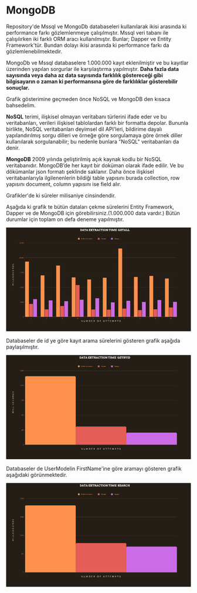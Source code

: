 
# MongoDB 

Repository'de Mssql ve MongoDb databaseleri kullanılarak ikisi arasında ki performance farkı
gözlemlenmeye çalışılmıştır. Mssql veri tabanı ile çalışılırken iki farklı ORM aracı kullanılmıştır. 
Bunlar; Dapper ve Entity Framework'tür. Bundan dolayı ikisi arasında ki performance farkı da 
gözlemlenebilmektedir. 

MongoDb ve Mssql databaselere 1.000.000 kayıt eklenilmiştir ve bu kayıtlar üzerinden 
yapılan sorgurlar ile karşılaştırma yapılmıştır. **Daha fazla data sayısında 
veya daha az data sayısında farklılık göstereceği gibi bilgisayarın o zaman ki performansına 
göre de farklılıklar gösterebilir sonuçlar.**

Grafik gösterimine geçmeden önce NoSQL ve MongoDB den kısaca bahsedelim.

**NoSQL** terimi, ilişkisel olmayan veritabanı türlerini ifade eder ve bu veritabanları, verileri ilişkisel tablolardan farklı bir formatta depolar. Bununla birlikte, NoSQL veritabanları deyimsel dil API'leri, bildirime dayalı yapılandırılmış sorgu dilleri ve örneğe göre sorgulamaya göre örnek diller kullanılarak sorgulanabilir; bu nedenle bunlara "NoSQL" veritabanları da denir.

**MongoDB** 2009 yılında geliştirilmiş açık kaynak kodlu bir
NoSQL veritabanıdır. MongoDB’de her kayıt bir doküman olarak ifade edilir. Ve bu dökümanlar 
json formatı şeklinde saklanır. Daha önce ilişkisel veritabanlarıyla ilgilenenlerin
bildiği table yapısını burada collection, row yapısını document, column yapısını ise
field alır.

Grafikler'de ki süreler milisaniye cinsindendir.

Aşağıda ki grafik te bütün dataları çekme sürelerini Entity Framework, Dapper ve de MongoDB
için görebilirsiniz.(1.000.000 data vardır.) Bütün durumlar için toplam on defa deneme yapılmıştır. 


![Getall](https://github.com/guvenbaris/MongoDb/blob/master/image/getall.png?raw=true)


Databaseler de id ye göre kayıt arama sürelerini gösteren grafik 
aşağıda paylaşılmıştır.

![getbyId](https://github.com/guvenbaris/MongoDb/blob/master/image/getbyId.png?raw=true)

Databaseler de UserModelin FirstName'ine göre aramayı gösteren grafik aşağıdaki 
görünmektedir.

![search](https://github.com/guvenbaris/MongoDb/blob/master/image/search.png?raw=true)

